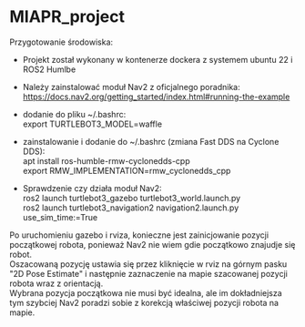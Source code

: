 # MIAPR_project


Przygotowanie środowiska:  
* Projekt został wykonany w kontenerze dockera z systemem ubuntu 22 i ROS2 Humlbe  
* Należy zainstalować moduł Nav2 z oficjalnego poradnika:  
  https://docs.nav2.org/getting_started/index.html#running-the-example  

* dodanie do pliku ~/.bashrc:  
export TURTLEBOT3_MODEL=waffle



* zainstalowanie i dodanie do ~/.bashrc (zmiana Fast DDS na Cyclone DDS):  
  apt install ros-humble-rmw-cyclonedds-cpp  
  export RMW_IMPLEMENTATION=rmw_cyclonedds_cpp  


* Sprawdzenie czy działa moduł Nav2:  
ros2 launch turtlebot3_gazebo turtlebot3_world.launch.py  
ros2 launch turtlebot3_navigation2 navigation2.launch.py use_sim_time:=True  

Po uruchomieniu gazebo i rviza, konieczne jest zainicjowanie pozycji początkowej robota, ponieważ Nav2 nie wiem gdie początkowo znajudje się robot.   
Oszacowaną pozycję ustawia się przez kliknięcie w rviz na górnym pasku "2D Pose Estimate" i następnie zaznaczenie na mapie szacowanej pozycji robota wraz z orientacją.  
Wybrana pozycja początkowa nie musi być idealna, ale im dokładniejsza tym szybciej Nav2 poradzi sobie z korekcją właściwej pozycji robota na mapie.  



